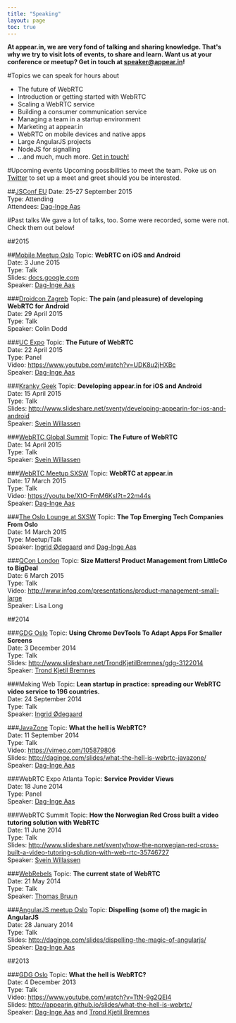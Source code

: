 ```yaml
---
title: "Speaking"
layout: page
toc: true
---
```


**At appear.in, we are very fond of talking and sharing knowledge. That's why we try to visit lots of events, to share and learn. Want us at your conference or meetup? Get in touch at [speaker@appear.in](mailto:speaker@appear.in)!**

#Topics we can speak for hours about

- The future of WebRTC
- Introduction or getting started with WebRTC
- Scaling a WebRTC service
- Building a consumer communication service
- Managing a team in a startup environment
- Marketing at appear.in
- WebRTC on mobile devices and native apps
- Large AngularJS projects
- NodeJS for signalling
- ...and much, much more. [Get in touch!](mailto:speaker@appear.in)

<!--
##Upcoming talks
-->

#Upcoming events
Upcoming possibilities to meet the team. Poke us on [Twitter](https://twitter.com/appear_in) to set up a meet and greet should you be interested.

##[JSConf EU](http://2015.jsconf.eu/)
Date: 25-27 September 2015  
Type: Attending  
Attendees: [Dag-Inge Aas](https://twitter.com/daginge)

#Past talks
We gave a lot of talks, too. Some were recorded, some were not. Check them out below!

##2015

##[Mobile Meetup Oslo](http://www.meetup.com/Mobile-Meetup-Oslo/events/222155906/)
Topic: **WebRTC on iOS and Android**  
Date: 3 June 2015  
Type: Talk  
Slides: [docs.google.com](https://docs.google.com/presentation/d/1ZRC_WFJK6AE5TO95rEYhlcTa5hxmDV4x1wHTATUNCE0/edit?usp=sharing)  
Speaker: [Dag-Inge Aas](https://twitter.com/daginge)

###[Droidcon Zagreb](http://droidcon.hr/en/sessions/the-pain-and-pleasure-of-developing-webrtc-for-android/)
Topic: **The pain (and pleasure) of developing WebRTC for Android**  
Date: 29 April 2015  
Type: Talk  
Speaker: Colin Dodd 

###[UC Expo](http://www.ucexpo.co.uk/Seminars/Keynote-Theatre/Wednesday-22-April-2015/Panel-The-Future-of-WebRTC)
Topic: **The Future of WebRTC**  
Date: 22 April 2015  
Type: Panel  
Video: https://www.youtube.com/watch?v=UDK8u2jHXBc  
Speaker: [Dag-Inge Aas](https://twitter.com/daginge) 

###[Kranky Geek](https://bloggeek.me/kranky-geek-london-april-2015-summary/)
Topic: **Developing appear.in for iOS and Android**  
Date: 15 April 2015  
Type: Talk  
Slides: http://www.slideshare.net/sventy/developing-appearin-for-ios-and-android  
Speaker: [Svein Willassen](https://twitter.com/sventy) 

###[WebRTC Global Summit](http://webrtc-conference.com/speaker/svein-willassen/)
Topic: **The Future of WebRTC**  
Date: 14 April 2015  
Type: Talk  
Speaker: [Svein Willassen](https://twitter.com/sventy) 

###[WebRTC Meetup SXSW](http://www.meetup.com/WebRTC-Austin/events/221078304/)
Topic: **WebRTC at appear.in**  
Date: 17 March 2015  
Type: Talk  
Video: https://youtu.be/XtO-FmM6KsI?t=22m44s  
Speaker: [Dag-Inge Aas](https://twitter.com/daginge) 

###[The Oslo Lounge at SXSW](http://oslolounge.com/event/march14-norwegian-tech/)
Topic: **The Top Emerging Tech Companies From Oslo**  
Date: 14 March 2015  
Type: Meetup/Talk  
Speaker: [Ingrid Ødegaard](https://twitter.com/ingridod) and [Dag-Inge Aas](https://twitter.com/daginge) 

###[QCon London](http://qconlondon.com/presentation/size-matters-product-management-littleco-bigdeal)
Topic: **Size Matters! Product Management from LittleCo to BigDeal**  
Date: 6 March 2015  
Type: Talk  
Video: http://www.infoq.com/presentations/product-management-small-large  
Speaker: Lisa Long 

##2014

###[GDG Oslo](http://www.meetup.com/GDGOslo/events/213624092/)
Topic: **Using Chrome DevTools To Adapt Apps For Smaller Screens**  
Date: 3 December 2014  
Type: Talk  
Slides: http://www.slideshare.net/TrondKjetilBremnes/gdg-3122014  
Speaker: [Trond Kjetil Bremnes](https://twitter.com/kartoffelmos)

###Making Web
Topic: **Lean startup in practice: spreading our WebRTC video service to 196 countries.**  
Date: 24 September 2014  
Type: Talk   
Speaker: [Ingrid Ødegaard](https://twitter.com/ingridod) 

###[JavaZone](http://2014.javazone.no/presentation.html?id=d28f872b)
Topic: **What the hell is WebRTC?**  
Date: 11 September 2014  
Type: Talk  
Video: https://vimeo.com/105879806  
Slides: http://daginge.com/slides/what-the-hell-is-webrtc-javazone/  
Speaker: [Dag-Inge Aas](https://twitter.com/daginge) 

###WebRTC Expo Atlanta
Topic: **Service Provider Views**  
Date: 18 June 2014  
Type: Panel  
Speaker: [Dag-Inge Aas](https://twitter.com/daginge)

###WebRTC Summit
Topic: **How the Norwegian Red Cross built a video tutoring solution with WebRTC**  
Date: 11 June 2014  
Type: Talk  
Slides: http://www.slideshare.net/sventy/how-the-norwegian-red-cross-built-a-video-tutoring-solution-with-web-rtc-35746727  
Speaker: [Svein Willassen](https://twitter.com/sventy) 

###[WebRebels](http://2014.webrebels.org/schedule.html)
Topic: **The current state of WebRTC**  
Date: 21 May 2014  
Type: Talk  
Speaker: [Thomas Bruun](https://twitter.com/tbruun) 

###[AngularJS meetup Oslo](http://www.meetup.com/AngularJS-Oslo/events/156313432/)
Topic: **Dispelling (some of) the magic in AngularJS**  
Date: 28 January 2014  
Type: Talk  
Slides: http://daginge.com/slides/dispelling-the-magic-of-angularjs/  
Speaker: [Dag-Inge Aas](https://twitter.com/daginge)  

##2013

###[GDG Oslo](http://www.meetup.com/GDGOslo/events/152948632/)
Topic: **What the hell is WebRTC?**  
Date: 4 December 2013  
Type: Talk  
Video: https://www.youtube.com/watch?v=TtN-9g2QEl4  
Slides: http://appearin.github.io/slides/what-the-hell-is-webrtc/  
Speaker: [Dag-Inge Aas](https://twitter.com/daginge) and [Trond Kjetil Bremnes](https://twitter.com/kartoffelmos)